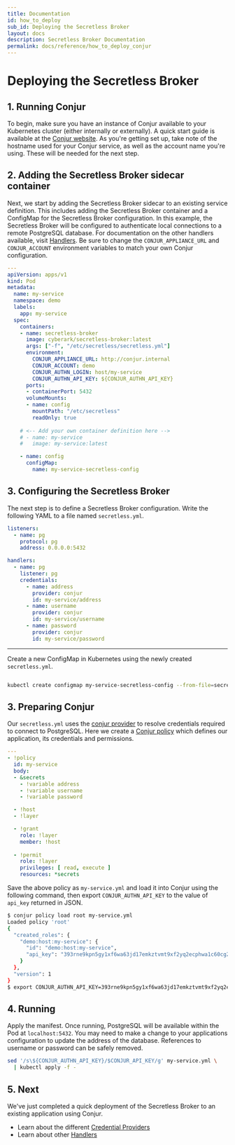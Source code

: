 ```yaml
---
title: Documentation
id: how_to_deploy
sub_id: Deploying the Secretless Broker
layout: docs
description: Secretless Broker Documentation
permalink: docs/reference/how_to_deploy_conjur
---
```


# Deploying the Secretless Broker

## 1. Running Conjur
To begin, make sure you have an instance of Conjur available to your Kubernetes
cluster (either internally or externally). A quick start guide is available at
the [Conjur website](https://www.conjur.org/get-started/). As you're getting set
up, take note of the hostname used for your Conjur service, as well as the
account name you're using. These will be needed for the next step.

## 2. Adding the Secretless Broker sidecar container
Next, we start by adding the Secretless Broker sidecar to an existing service
definition. This includes adding the Secretless Broker container and a ConfigMap
for the Secretless Broker configuration. In this example, the Secretless Broker
will be configured to authenticate local connections to a remote PostgreSQL
database. For documentation on the other handlers available, visit
[Handlers](/docs/reference/handlers.html). Be sure to change the
`CONJUR_APPLIANCE_URL` and `CONJUR_ACCOUNT` environment variables to match your
own Conjur configuration.
``` yaml
---
apiVersion: apps/v1
kind: Pod
metadata:
  name: my-service
  namespace: demo
  labels:
    app: my-service
  spec:
    containers:
    - name: secretless-broker
      image: cyberark/secretless-broker:latest
      args: ["-f", "/etc/secretless/secretless.yml"]
      environment:
        CONJUR_APPLIANCE_URL: http://conjur.internal
        CONJUR_ACCOUNT: demo
        CONJUR_AUTHN_LOGIN: host/my-service
        CONJUR_AUTHN_API_KEY: ${CONJUR_AUTHN_API_KEY}
      ports:
      - containerPort: 5432
      volumeMounts:
      - name: config
        mountPath: "/etc/secretless"
        readOnly: true
    
    # <-- Add your own container definition here -->
    # - name: my-service
    #   image: my-service:latest

    - name: config
      configMap:
        name: my-service-secretless-config
```

## 3. Configuring the Secretless Broker
The next step is to define a Secretless Broker configuration. Write the
following YAML to a file named `secretless.yml`.
``` yaml
listeners:
  - name: pg
    protocol: pg
    address: 0.0.0.0:5432

handlers:
  - name: pg
    listener: pg
    credentials:
      - name: address
        provider: conjur
        id: my-service/address
      - name: username
        provider: conjur
        id: my-service/username
      - name: password
        provider: conjur
        id: my-service/password
```
---
Create a new ConfigMap in Kubernetes using the newly created `secretless.yml`.
``` bash

kubectl create configmap my-service-secretless-config --from-file=secretless.yml
```

## 3. Preparing Conjur
Our `secretless.yml` uses the
[conjur provider](/docs/reference/providers/file.html) to resolve credentials
required to connect to PostgreSQL. Here we create a
[Conjur policy](https://www.conjur.org/get-started/key-concepts/intro-to-conjur-policy.html)
which defines our application, its credentials and permissions.

``` yaml
---
- !policy
  id: my-service
  body:
  - &secrets
    - !variable address
    - !variable username
    - !variable password

  - !host
  - !layer

  - !grant
    role: !layer
    member: !host
  
  - !permit
    role: !layer
    privileges: [ read, execute ]
    resources: *secrets
```

Save the above policy as `my-service.yml` and load it into Conjur using the
following command, then export `CONJUR_AUTHN_API_KEY` to the value of `api_key`
returned in JSON.
``` bash
$ conjur policy load root my-service.yml
Loaded policy 'root'
{
  "created_roles": {
    "demo:host:my-service": {
      "id": "demo:host:my-service",
      "api_key": "393rne9kpn5gy1xf6wa63jd17emkztvmt9xf2yq2ecphwa1c60cg2"
    }
  },
  "version": 1
}
$ export CONJUR_AUTHN_API_KEY=393rne9kpn5gy1xf6wa63jd17emkztvmt9xf2yq2ecphwa1c60cg2
```

## 4. Running

Apply the manifest. Once running, PostgreSQL will be available within the Pod at
`localhost:5432`. You may need to make a change to your applications
configuration to update the address of the database. References to username or
password can be safely removed.
``` bash
sed '/s\${CONJUR_AUTHN_API_KEY}/$CONJUR_API_KEY/g' my-service.yml \
  | kubectl apply -f -
```

## 5. Next
We've just completed a quick deployment of the Secretless Broker to an existing
application using Conjur.
- Learn about the different [Credential Providers](/docs/reference/providers.html)
- Learn about other [Handlers](/docs/reference/handlers.html)